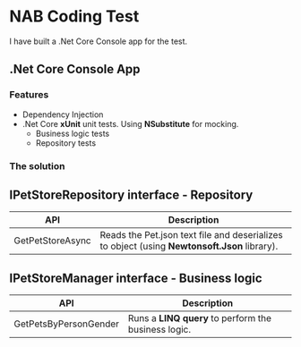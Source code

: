 # NAB Coding Test

I have built a .Net Core Console app for the test.

## .Net Core Console App

### Features

*	Dependency Injection
*	.Net Core **xUnit** unit tests. Using **NSubstitute** for mocking.
	*	Business logic tests
	*	Repository tests

### The solution
	
## **IPetStoreRepository** interface - Repository

| API | Description |
| ---- | ---- |
| GetPetStoreAsync | Reads the Pet.json text file and deserializes to object (using **Newtonsoft.Json** library). |

## **IPetStoreManager** interface - Business logic

| API | Description |
| ---- | ---- |
| GetPetsByPersonGender | Runs a **LINQ query** to perform the business logic. |




